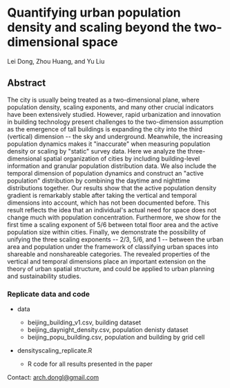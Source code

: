# Quantifying urban population density and scaling beyond the two-dimensional space

Lei Dong, Zhou Huang, and Yu Liu

## Abstract

The city is usually being treated as a two-dimensional plane, where population density, scaling exponents, and many other crucial indicators have been extensively studied. However, rapid urbanization and innovation in building technology present challenges to the two-dimension assumption as the emergence of tall buildings is expanding the city into the third (vertical) dimension -- the sky and underground. Meanwhile, the increasing population dynamics makes it "inaccurate" when measuring population density or scaling by "static" survey data. Here we analyze the three-dimensional spatial organization of cities by including building-level information and granular population distribution data. We also include the temporal dimension of population dynamics and construct an "active population" distribution by combining the daytime and nighttime distributions together. Our results show that the active population density gradient is remarkably stable after taking the vertical and temporal dimensions into account, which has not been documented before. This result reflects the idea that an individual's actual need for space does not change much with population concentration. Furthermore, we show for the first time a scaling exponent of 5/6 between total floor area and the active population size within cities. Finally, we demonstrate the possibility of unifying the three scaling exponents -- 2/3, 5/6, and 1 -- between the urban area and population under the framework of classifying urban spaces into shareable and nonshareable categories. The revealed properties of the vertical and temporal dimensions place an important extension on the theory of urban spatial structure, and could be applied to urban planning and sustainability studies.

### Replicate data and code

- data
    * beijing_building_v1.csv, building dataset
    * beijing_daynight_density.csv, population denisty dataset
    * beijing_popu_building.csv, population and building by grid cell
    
- densityscaling_replicate.R
    * R code for all results presented in the paper
    
    
Contact: arch.dongl@gmail.com
